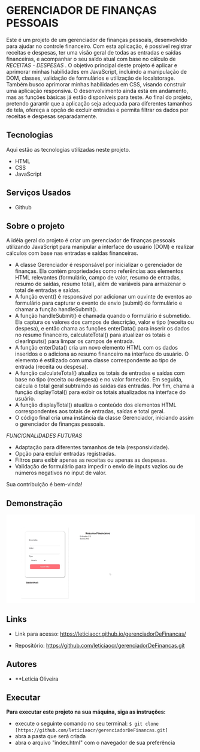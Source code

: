   # GERENCIADOR DE FINANÇAS PESSOAIS
Este é um projeto de um gerenciador de finanças pessoais, desenvolvido para ajudar no controle financeiro. Com esta aplicação, é possível registrar  receitas e despesas, ter uma visão geral de todas as entradas e saídas financeiras, e acompanhar o seu saldo atual com base no cálculo de *RECEITAS - DESPESAS* .
O objetivo principal deste projeto é aplicar e aprimorar minhas habilidades em JavaScript, incluindo a manipulação de DOM, classes, validação de formulários e utilização de localstorage. Também busco aprimorar minhas habilidades em CSS, visando construir uma aplicação responsiva.
O desenvolvimento ainda está em andamento, mas as funções básicas já estão disponíveis para teste. Ao final do projeto, pretendo garantir que a aplicação seja adequada para diferentes tamanhos de tela, ofereça a opção de excluir entradas e permita filtrar os dados por receitas e despesas separadamente.

## Tecnologias

Aqui estão as tecnologias utilizadas neste projeto.

* HTML
* CSS 
* JavaScript

## Serviços Usados

* Github


## Sobre o projeto
A idéia geral do projeto é criar um gerenciador de finanças pessoais utilizando JavaScript para manipular a interface do usuário (DOM) e realizar cálculos com base nas entradas e saídas financeiras.
* A classe Gerenciador é responsável por inicializar o gerenciador de finanças. Ela contém propriedades como referências aos elementos HTML relevantes (formulário, campo de valor, resumo de entradas, resumo de saídas, resumo total), além de variáveis para armazenar o total de entradas e saídas.
* A função event() é responsável por adicionar um ouvinte de eventos ao formulário para capturar o evento de envio (submit) do formulário e chamar a função handleSubmit().
* A função handleSubmit() é chamada quando o formulário é submetido. Ela captura os valores dos campos de descrição, valor e tipo (receita ou despesa), e então chama as funções enterData() para inserir os dados no resumo financeiro, calculateTotal() para atualizar os totais e clearInputs() para limpar os campos de entrada.
* A função enterData() cria um novo elemento HTML com os dados inseridos e o adiciona ao resumo financeiro na interface do usuário. O elemento é estilizado com uma classe correspondente ao tipo de entrada (receita ou despesa).
* A função calculateTotal() atualiza os totais de entradas e saídas com base no tipo (receita ou despesa) e no valor fornecido. Em seguida, calcula o total geral subtraindo as saídas das entradas. Por fim, chama a função displayTotal() para exibir os totais atualizados na interface do usuário.
* A função displayTotal() atualiza o conteúdo dos elementos HTML correspondentes aos totais de entradas, saídas e total geral.
* O código final cria uma instância da classe Gerenciador, iniciando assim o gerenciador de finanças pessoais.
  



*FUNCIONALIDADES FUTURAS*
* Adaptação para diferentes tamanhos de tela (responsividade).
* Opção para excluir entradas registradas.
* Filtros para exibir apenas as receitas ou apenas as despesas.
* Validação de formulário para impedir o envio de inputs vazios ou de números negativos no input de valor.
  
Sua contribuição é bem-vinda!

## Demonstração 



![Tela](https://github.com/leticiaocr/gerenciadorDeFinancas/blob/main/screen-capture%20(1).gif)




## Links
  - Link para acesso: https://leticiaocr.github.io/gerenciadorDeFinancas/
  
  - Repositório: https://github.com/leticiaocr/gerenciadorDeFinancas.git

  ## Autores

  * **Letícia Oliveira 



## Executar
**Para executar este projeto na sua máquina, siga as instruções:**

* execute o seguinte comando no seu terminal:
`$ git clone [https://github.com/leticiaocr/gerenciadorDeFinancas.git]`
* abra a pasta que será  criada
* abra o arquivo "index.html" com o navegador de sua preferência 
